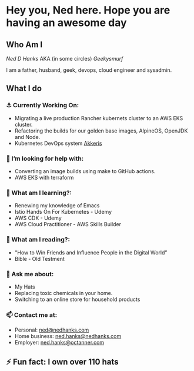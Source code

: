 # Hey you, Ned here. Hope you are having an awesome day

## Who Am I

*Ned D Hanks* AKA (in some circles) *Geekysmurf*

I am a father, husband, geek, devops, cloud engineer and sysadmin.

## What I do
### ⚓️ Currently Working On:
  - Migrating a live production Rancher kubernets cluster to an AWS EKS cluster.
  - Refactoring the builds for our golden base images, AlpineOS, OpenJDK and Node.
  - Kubernetes DevOps system [Akkeris](https://github.com/akkeris)
  
###  🤔 I’m looking for help with:
  - Converting an image builds using make to GitHub actions.
  - AWS EKS with terraform
  
### 🏫 What am I learning?:
  - Renewing my knowledge of Emacs
  - Istio Hands On For Kubernetes - Udemy
  - AWS CDK - Udemy
  - AWS Cloud Practitioner - AWS Skills Builder
  
### 🚽 What am I reading?:
  - "How to Win Friends and Influence People in the Digital World”
  - Bible - Old Testment 

### 💬 Ask me about:
  - My Hats
  - Replacing toxic chemicals in your home.
  - Switching to an online store for household products

### 📫 Contact me at:
  - Personal: ned@nedhanks.com
  - Home business: ned.hanks@nedhanks.com
  - Employer: ned.hanks@octanner.com
  
## ⚡ Fun fact: I own over 110 hats

<!--
**nedhanks/nedhanks** is a ✨ _special_ ✨ repository because its `README.md` (this file) appears on your GitHub profile.

Here are some ideas to get you started:

- 🔭 I’m currently working on ...
- 🌱 I’m currently learning ...
- 👯 I’m looking to collaborate on ...
- 🤔 I’m looking for help with ...
- 💬 Ask me about ...
- 📫 How to reach me: ...
- 😄 Pronouns: ...
- ⚡ Fun fact: ...
-->
